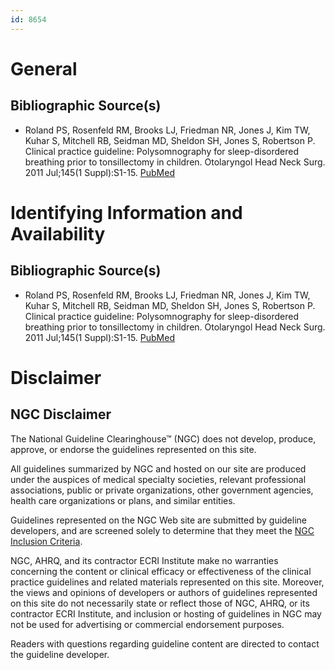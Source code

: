 ```yaml
---
id: 8654
---
```


# General

## Bibliographic Source(s)

- Roland PS, Rosenfeld RM, Brooks LJ, Friedman NR, Jones J, Kim TW, Kuhar S, Mitchell RB, Seidman MD, Sheldon SH, Jones S, Robertson P. Clinical practice guideline: Polysomnography for sleep-disordered breathing prior to tonsillectomy in children. Otolaryngol Head Neck Surg. 2011 Jul;145(1 Suppl):S1-15. [ PubMed ](http://www.ncbi.nlm.nih.gov/entrez/query.fcgi?cmd=Retrieve&db=pubmed&dopt=Abstract&list_uids=21676944)

# Identifying Information and Availability

## Bibliographic Source(s)

- Roland PS, Rosenfeld RM, Brooks LJ, Friedman NR, Jones J, Kim TW, Kuhar S, Mitchell RB, Seidman MD, Sheldon SH, Jones S, Robertson P. Clinical practice guideline: Polysomnography for sleep-disordered breathing prior to tonsillectomy in children. Otolaryngol Head Neck Surg. 2011 Jul;145(1 Suppl):S1-15. [ PubMed ](http://www.ncbi.nlm.nih.gov/entrez/query.fcgi?cmd=Retrieve&db=pubmed&dopt=Abstract&list_uids=21676944)

# Disclaimer

## NGC Disclaimer

The National Guideline Clearinghouse™ (NGC) does not develop, produce, approve, or endorse the guidelines represented on this site.

All guidelines summarized by NGC and hosted on our site are produced under the auspices of medical specialty societies, relevant professional associations, public or private organizations, other government agencies, health care organizations or plans, and similar entities.

Guidelines represented on the NGC Web site are submitted by guideline developers, and are screened solely to determine that they meet the [NGC Inclusion Criteria](/help-and-about/summaries/inclusion-criteria).

NGC, AHRQ, and its contractor ECRI Institute make no warranties concerning the content or clinical efficacy or effectiveness of the clinical practice guidelines and related materials represented on this site. Moreover, the views and opinions of developers or authors of guidelines represented on this site do not necessarily state or reflect those of NGC, AHRQ, or its contractor ECRI Institute, and inclusion or hosting of guidelines in NGC may not be used for advertising or commercial endorsement purposes.

Readers with questions regarding guideline content are directed to contact the guideline developer.

